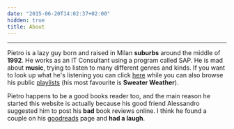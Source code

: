 ```yaml
---
date: "2015-06-20T14:02:37+02:00"
hidden: true
title: About
---
```

***
Pietro is a lazy guy born and raised in Milan **suburbs** around the middle of **1992**. He works as an IT Consultant using a program called SAP. He is mad about **music**, trying to listen to many different genres and kinds. If you want to look up what he's listening you can click [here](https://www.last.fm/it/user/dede_dashboard) while you can also browse his public [playlists](https://open.spotify.com/user/11121920430?si=8YCy-h7WTtKnjMJF-KqaeA) (his most favourite is **Sweater Weather**).

Pietro happens to be a good books reader too, and the main reason he started this website is actually because his good friend Alessandro suggested him to post his **bad** book reviews online. I think he found a couple on his [goodreads](https://www.goodreads.com/user/show/64823832-pietro) page and **had a laugh**.


